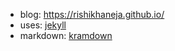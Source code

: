* blog: https://rishikhaneja.github.io/
* uses: [jekyll](https://jekyllrb.com/)
* markdown: [kramdown](https://kramdown.gettalong.org/syntax.html)
